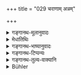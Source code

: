 +++
title = "029 चराणाम् अन्नम्"

+++

<details><summary>गङ्गानथ-मूलानुवादः</summary>

The immobile is the food of the mobile; those devoid of fangs are the food of those endowed with fangs; those without hands are the food of those with hands; and cowards are the food of the brave.—(29).
</details>

<details><summary>मेधातिथिः</summary>

**चराश्** चरण्पतनरणोत्साहयोगिनः श्येननकुलादयः । तेषाम् **अचराः** सर्पकपोतादयः **अन्नम्** । एवं **दंष्ट्रिणां** सिंहव्याघ्रादीनां **अदंष्ट्रिणः** रुरुपृषतादयो मृगाः । **अहस्ताः** सर्पमत्स्यादयः **सहस्तानां** नकुलनिषादादीनाम् । **शूराणां** महोत्साहयुक्तानां जीवितनिरपेक्षाणां **भीरवः** प्रियजीविताः । अल्पसत्त्वा अन्नत्वेन हन्यन्ते ॥ ५.२९ ॥
</details>

<details><summary>गङ्गानथ-भाष्यानुवादः</summary>

‘*Mobile*’,—those that are capable of walking and flying and are courageous and active; *e.g*. the kite, the mongoose and the rest.—Of those the ‘*immobile*’—lethargic animals, such as the pigeon, the serpent and the like—are ‘*the food*.’

Similarly ‘*of those endowed* *with* *fangs*,’—*i.e*. of the lion, the tiger, etc.,—‘*those devoid of* *fangs*’—the *Ruru*, the *Pṛṣat* and the other kinds of deer—arc the ‘*food*.’

‘*Those without hands*, serpents, fish and the like—are the food of ‘*those with hands*,’—of the mongoose and the fisherman, etc.

‘*Of* *the brave*’—of those that are endowed with great courage—‘*cowards*’—those who are over-fond of life—are the food.

The meaning is that those possessed of inferior strength are killed for food—(29).
</details>

<details><summary>गङ्गानथ-टिप्पन्यः</summary>

This verse is quoted in *Vīramitrodaya* (Āhnika, p. 527), which adds—the
‘*cara*’ are the deer and the rest,—the ‘*acara*’ grasses
etc.,—‘*damṣṭṛn*’, the tiger and others, ‘*adamṣṭṛn*,’ the deer and the
like,—‘*sahasta*’ are men and the like,—and ‘*ahasta*’ fish etc.,
‘*śūra*’ are brave persons—and ‘*bhīru*’ are the timid.
</details>

<details><summary>गङ्गानथ-तुल्य-वाक्यानि</summary>

*Mahābhārata* (12.99.15).—(Reproduces the first half of Manu.)
</details>

<details><summary>Bühler</summary>

029	What is destitute of motion is the food of those endowed with locomotion; (animals) without fangs (are the food) of those with fangs, those without hands of those who possess hands, and the timid of the bold.
</details>
